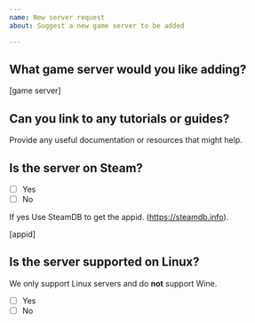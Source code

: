 ```yaml
---
name: New server request
about: Suggest a new game server to be added

---
```


## What game server would you like adding?

[game server]

## Can you link to any tutorials or guides?

Provide any useful documentation or resources that might help.

## Is the server on Steam?

* [ ] Yes
* [ ] No

If yes Use SteamDB to get the appid. (https://steamdb.info).

[appid]

## Is the server supported on Linux?

We only support Linux servers and do **not** support Wine.

* [ ] Yes
* [ ] No
